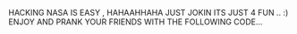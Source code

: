 
 HACKING NASA IS EASY , HAHAAHHAHA JUST JOKIN ITS JUST 4 FUN .. :)
    ENJOY AND PRANK YOUR FRIENDS WITH THE FOLLOWING CODE...
